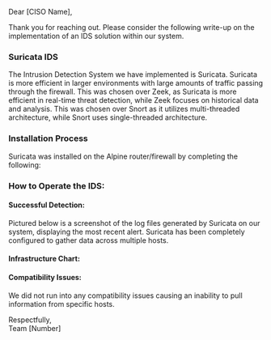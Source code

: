 Dear [CISO Name],

Thank you for reaching out. Please consider the following write-up on the implementation of an IDS solution within our system.

### Suricata IDS
The Intrusion Detection System we have implemented is Suricata. Suricata is more efficient in larger environments with large amounts of traffic passing through the firewall. This was chosen over Zeek, as Suricata is more efficient in real-time threat detection, while Zeek focuses on historical data and analysis. This was chosen over Snort as it utilizes multi-threaded architecture, while Snort uses single-threaded architecture.

### Installation Process
Suricata was installed on the Alpine router/firewall by completing the following:

### How to Operate the IDS:

#### Successful Detection:
Pictured below is a screenshot of the log files generated by Suricata on our system, displaying the most recent alert. Suricata has been completely configured to gather data across multiple hosts.

#### Infrastructure Chart:

#### Compatibility Issues:
We did not run into any compatibility issues causing an inability to pull information from specific hosts.

Respectfully,  
Team [Number]
